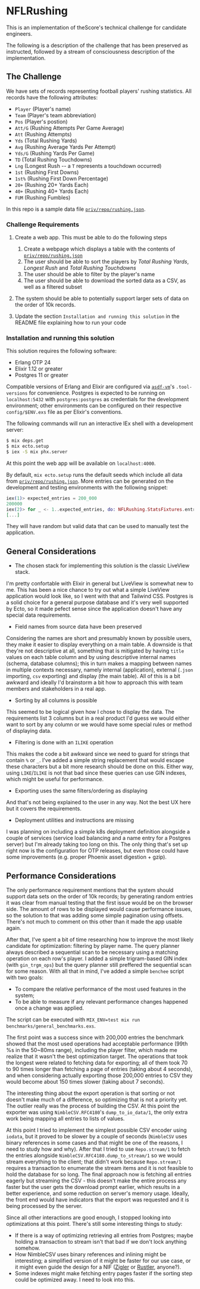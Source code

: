 # NFLRushing

This is an implementation of theScore's technical challenge for candidate engineers.

The following is a description of the challenge that has been preserved as instructed, followed by a stream of consciousness description of the implementation.

## The Challenge

We have sets of records representing football players' rushing statistics. All records have the following attributes:
* `Player` (Player's name)
* `Team` (Player's team abbreviation)
* `Pos` (Player's postion)
* `Att/G` (Rushing Attempts Per Game Average)
* `Att` (Rushing Attempts)
* `Yds` (Total Rushing Yards)
* `Avg` (Rushing Average Yards Per Attempt)
* `Yds/G` (Rushing Yards Per Game)
* `TD` (Total Rushing Touchdowns)
* `Lng` (Longest Rush -- a `T` represents a touchdown occurred)
* `1st` (Rushing First Downs)
* `1st%` (Rushing First Down Percentage)
* `20+` (Rushing 20+ Yards Each)
* `40+` (Rushing 40+ Yards Each)
* `FUM` (Rushing Fumbles)

In this repo is a sample data file [`priv/repo/rushing.json`](/priv/repo/rushing.json).

### Challenge Requirements

1. Create a web app. This must be able to do the following steps
    1. Create a webpage which displays a table with the contents of [`priv/repo/rushing.json`](/priv/repo/rushing.json)
    2. The user should be able to sort the players by _Total Rushing Yards_, _Longest Rush_ and _Total Rushing Touchdowns_
    3. The user should be able to filter by the player's name
    4. The user should be able to download the sorted data as a CSV, as well as a filtered subset

2. The system should be able to potentially support larger sets of data on the order of 10k records.

3. Update the section `Installation and running this solution` in the README file explaining how to run your code

### Installation and running this solution

This solution requires the following software:

- Erlang OTP 24
- Elixir 1.12 or greater
- Postgres 11 or greater

Compatible versions of Erlang and Elixir are configured via [`asdf-vm`](https://github.com/asdf-vm/asdf)'s `.tool-versions` for convenience.
Postgres is expected to be running on `localhost:5432` with `postgres:postgres` as credentials for the development environment; other environments can be configured on their respective `config/$ENV.exs` file as per Elixir's conventions.

The following commands will run an interactive IEx shell with a development server:
```sh
$ mix deps.get
$ mix ecto.setup
$ iex -S mix phx.server
```

At this point the web app will be available on `localhost:4000`.

By default, `mix ecto.setup` runs the default seeds which include all data from [`priv/repo/rushing.json`](/priv/repo/rushing.json).
More entries can be generated on the development and testing environments with the following snippet:

```elixir
iex(1)> expected_entries = 200_000
200000
iex(2)> for _ <- 1..expected_entries, do: NFLRushing.StatsFixtures.entry_fixture()
[...]
```

They will have random but valid data that can be used to manually test the application.

## General Considerations

- The chosen stack for implementing this solution is the classic LiveView stack.

I'm pretty confortable with Elixir in general but LiveView is somewhat new to me. This has been a nice chance to try out what a simple LiveView application would look like, so I went with that and Tailwind CSS. Postgres is a solid choice for a general purpose database and it's very well supported by Ecto, so it made pefect sense since the application doesn't have any special data requirements.

- Field names from source data have been preserved

Considering the names are short and presumably known by possible users, they make it easier to display everything on a main table. A downside is that they're not descriptive at all, something that is mitigated by having `title` values on each table column and by using descriptive internal names (schema, database columns); this in turn makes a mapping between names in multiple contexts necessary, namely internal (application), external (`.json` importing, `csv` exporting) and display (the main table). All of this is a bit awkward and ideally I'd brainstorm a bit how to approach this with team members and stakeholders in a real app.

- Sorting by all columns is possible

This seemed to be logical given how I chose to display the data. The requirements list 3 columns but in a real product I'd guess we would either want to sort by any column or we would have some special rules or method of displaying data.

- Filtering is done with an `ILIKE` operation

This makes the code a bit awkward since we need to guard for strings that contain `%` or `_`. I've added a simple string replacement that would escape these characters but a bit more research should be done on this. Either way, using `LIKE`/`ILIKE` is not that bad since these queries can use GIN indexes, which might be useful for performance.

- Exporting uses the same filters/ordering as displaying

And that's not being explained to the user in any way. Not the best UX here but it covers the requirements.

- Deployment utilities and instructions are missing

I was planning on including a simple k8s deployment definition alongside a couple of services (service load balancing and a name entry for a Postgres server) but I'm already taking too long on this. The only thing that's set up right now is the configuration for OTP releases, but even those could have some improvements (e.g. proper Phoenix asset digestion + gzip).

## Performance Considerations

The only performance requirement mentions that the system should support data sets on the order of 10k records; by generating random entries it was clear from manual testing that the first issue would be on the browser side. The amount of rows to be displayed would cause performance issues, so the solution to that was adding some simple pagination using offsets. There's not much to comment on this other than it made the app usable again.

After that, I've spent a bit of time researching how to improve the most likely candidate for optimization: filtering by player name. The query planner always described a sequential scan to be necessary using a matching operation on each row's player. I added a simple trigram-based GIN index (with `gin_trgm_ops`) but the query planner still preffered the sequential scan for some reason. With all that in mind, I've added a simple `benchee` script with two goals:

- To compare the relative performance of the most used features in the system;
- To be able to measure if any relevant performance changes happened once a change was applied.

The script can be executed with `MIX_ENV=test mix run benchmarks/general_benchmarks.exs`.

The first point was a success since with 200,000 entries the benchmark showed that the most used operations had acceptable performance (99th %s in the 50~80ms range), including the player filter, which made me realize that it wasn't the best optimization target. The operations that took the longest were related to fetching data for exporting; all of them took 70 to 90 times longer than fetching a page of entries (taking about 4 seconds), and when considering actually exporting those 200,000 entries to CSV they would become about 150 times slower (taking about 7 seconds).

The interesting thing about the export operation is that sorting or not doesn't make much of a difference, so optimizing that is not a priority yet. The outlier really was the process of building the CSV. At this point the exporter was using `NimbleCSV.RFC4180`'s `dump_to_io_data/1`, the only extra work being mapping all entries to lists of values.

At this point I tried to implement the simplest possible CSV encoder using `iodata`, but it proved to be slower by a couple of seconds (`NimbleCSV` uses binary references in some cases and that might be one of the reasons, I need to study how and why). After that I tried to use `Repo.stream/1` to fetch the entries alongside `NimbleCSV.RFC4180.dump_to_stream/1` so we would stream everything to the client; that didn't work because `Repo.stream/1` requires a transaction to enumerate the stream items and it is not feasible to hold the database for so long. The final approach now is fetching all entries eagerly but streaming the CSV - this doesn't make the entire process any faster but the user gets the download prompt earlier, which results in a better experience, and some reduction on server's memory usage. Ideally, the front end would have indicators that the export was requested and it is being processed by the server.

Since all other interactions are good enough, I stopped looking into optimizations at this point. There's still some interesting things to study:

- If there is a way of optimizing retrieving all entries from Postgres; maybe holding a transaction to stream isn't that bad if we don't lock anything somehow.
- How NimbleCSV uses binary references and inlining might be interesting; a simplified version of it might be faster for our use case, or it might even guide the design for a NIF ([Zigler](https://hex.pm/packages/zigler) or [Rustler](https://hex.pm/packages/rustler), anyone?).
- Some indexes might make fetching entry pages faster if the sorting step could be optimized away. I need to look into this.
